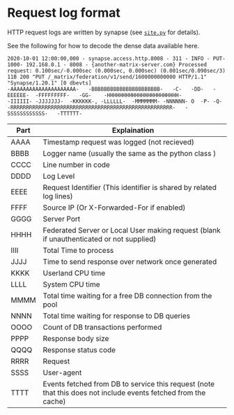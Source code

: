 # Request log format

HTTP request logs are written by synapse (see [`site.py`](../synapse/http/site.py) for details).

See the following for how to decode the dense data available here.

```
2020-10-01 12:00:00,000 - synapse.access.http.8008 - 311 - INFO - PUT-1000- 192.168.0.1 - 8008 - {another-matrix-server.com} Processed request: 0.100sec/-0.000sec (0.000sec, 0.000sec) (0.001sec/0.090sec/3) 11B 200 "PUT /_matrix/federation/v1/send/1600000000000 HTTP/1.1" "Synapse/1.20.1" [0 dbevts]
-AAAAAAAAAAAAAAAAAAAAA-   -BBBBBBBBBBBBBBBBBBBBBB-   -C-   -DD-   -EEEEEE-  -FFFFFFFFF-   -GG-    -HHHHHHHHHHHHHHHHHHHHHHH-                     -IIIIII- -JJJJJJJ-  -KKKKKK-, -LLLLLL-  -MMMMMMM- -NNNNNN- O  -P- -Q-  -RRRRRRRRRRRRRRRRRRRRRRRRRRRRRRRRRRRRRRRRRRRRRRRRRRRR-   -SSSSSSSSSSSS-   -TTTTTT-
```


| Part  | Explaination | 
| ----- | ------------ |
| AAAA  | Timestamp request was logged (not recieved) |
| BBBB  | Logger name (usually the same as the python class ) |
| CCCC  | Line number in code |
| DDDD  | Log Level |
| EEEE  | Request Identifier (This identifier is shared by related log lines)|
| FFFF  | Source IP (Or X-Forwarded-For if enabled) |
| GGGG  | Server Port |
| HHHH  | Federated Server or Local User making request (blank if unauthenticated or not supplied) |
| IIII  | Total Time to process |
| JJJJ  | Time to send response over network once generated |
| KKKK  | Userland CPU time |
| LLLL  | System CPU time |
| MMMM  | Total time waiting for a free DB connection from the pool |
| NNNN  | Total time waiting for response to DB queries |
| OOOO  | Count of DB transactions performed |
| PPPP  | Response body size |
| QQQQ  | Response status code |
| RRRR  | Request |
| SSSS  | User-agent |
| TTTT  | Events fetched from DB to service this request (note that this does not include events fetched from the cache) |
